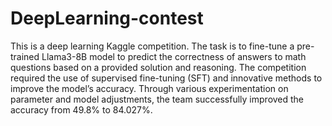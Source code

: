 # DeepLearning-contest
This is a deep learning Kaggle competition. The task is to fine-tune a pre-trained Llama3-8B model to predict the correctness of answers to math questions based on a provided solution and reasoning. The competition required the use of supervised fine-tuning (SFT) and innovative methods to improve the model’s accuracy. Through various experimentation on parameter and model adjustments, the team successfully improved the accuracy from 49.8% to 84.027%.
